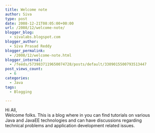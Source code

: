 ```yaml
---
title: Welcome note
author: Siva
type: post
date: 2008-12-21T08:05:00+00:00
url: /2008/12/welcome-note/
blogger_blog:
  - sivalabs.blogspot.com
blogger_author:
  - Siva Prasad Reddy
blogger_permalink:
  - /2008/12/welcome-note.html
blogger_internal:
  - /feeds/5739837119650074728/posts/default/3309015500793513447
post_views_count:
  - 6
categories:
  - Java
tags:
  - Blogging

---
```

Hi All,  
Welcome folks. This is a blog where in you can find tutorials on various Java and JavaEE technologies and can have discussions regarding technical problems and application development related issues.
